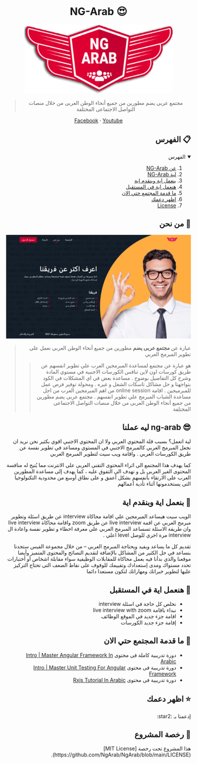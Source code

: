 &rlm;

 <!-- Header -->

# <h1 align="center"> NG-Arab :heart_eyes: </h1>

<div align="center">

[![NG-Arab-Logo][ng-logo]](https://ng-arab.tech)

</div>

<div align="center">

> مجتمع عربى يضم مطورين من جميع أنحاء الوطن العربى من خلال منصات التواصل الاجتماعى المختلفة

</div>

<p align="center">
<a href="https://web.facebook.com/groups/angular.army">Facebook</a>
 · 
<a href="https://www.youtube.com/c/AngularArmy">Youtube</a>
</p>


<!-- Table of Content -->

## <h2 align="right"> الفهرس :clipboard: </h2>

<details open="open" dir='rtl'>
  <summary>الفهرس</summary>
  <ol>
    <li><a href="#Who-We-Are">عن NG-Arab</a></li>
    <li><a href="#Why-Ng-Arab">لية NG-Arab</a></li>
    <li><a href="#NG-Provide">بنعمل اية وبنقدم اية</a></li>
    <li><a href="#NG-Roadmap">هنعمل اية في المستقبل</a></li>
    <li><a href="#NG-Courses">ما قدمة المجتمع حتي الان</a></li>
    <li><a href="#Show-Your-Support">اظهر دعمك</a></li>
    <li><a href="#NG-license">License</a></li>
  </ol>
</details>

<!-- ABOUT -->

## <h2 align="right" id="Who-We-Are"> من نحن :wave: </h2>

[![NG-Arab-Team][ng-about]](https://ng-arab.tech)

<div align="right" dir="rtl">
 
> عبارة عن **مجتمع عربى يضم** مطورين من جميع أنحاء الوطن العربى نعمل على تطوير المبرمج العربي  
>> هو عبارة عن مجتمع لمساعدة المبرمجين العرب علي تطوير انفسهم عن طريق كورسات اون لاين تنافس الكورسات الاجنبية في مستوي المادة وشرح كل التفاصيل بوضوح . مساعدة بعض في اي المشكلات في الكود بتواجهنا و حل مشاكل تاسكات الشغل و غيره . ومحولة توفير فرص عمل للمبرميجين . اقامة online session  من اهم المبرمجين العرب من اجل مساعدة الشباب المبرمج علي تطوير انفسهم .
مجتمع عربى يضم مطورين من جميع أنحاء الوطن العربى من خلال منصات التواصل الاجتماعى المختلفة
</div>

<!-- Why NG-Arab -->

## <h2 align="right" id="Why-Ng-Arab"> ليه عملنا ng-arab :sunglasses: </h2>

<p align="right" dir="rtl">
لية اتعمل؟ بسبب قلة المحتوي العربي ولا ان المحتوي الاجنبي اقوي بكثير نحن نريد ان نجعل المبرمج العربي كالمبرمج الاجنبي في المستوي ومساعد في تطوير نفسة عن طريق الكورسات العربي .
 واقامة ويب سيت لتطوير المبرمج العربي 
</p>

<p align="right" dir="rtl">
كما يهدف هذا المجتمع الى اثراء المحتوى التقنى العربى على الانترنت مما يُتيح له منافسة المحتوى الغير العربى بل و نهدف الى التفوق عليه ،
 كما يهدف إلى مساعدة المطورين العرب على الارتقاء بأنفسهم بشكل أعمق و على نطاق أوسع من محدودية   التكنولوجيا التى يستخدمونها أثناء تأدية أعمالهم    
</p>

<!-- Feature -->

## <h2 align="right" id="NG-Provide"> بنعمل اية وبنقدم اية :handshake: </h2>

<p align="right" dir="rtl">
الويب سيت هيساعد المبرمجين علي اقامة محاكاة interview عن طريق اسئلة وتطوير مبرمج العربي عن اقمة live interview عن طريق zoom  واقامة محاكاة live interview وان طريقة الاسئلة تسساعد المبرمج العربي علي  معرفة اخطاء و تطوير نفسة واعادة ال interview مرة اخري للوصل level  اعلي . 
</p>

<p align="right" dir="rtl">
تقديم كل ما يساعد ويفيد ويحتاجة المبرمج العربي – من خلال مجموعة الفيس ستجدنا بنساعد في حل الكثير من المشاكل بالإضافة لتقديم النصائح والمحتوى المتميز وأيضا موقعنا والذي بدأنا فيه بعمل محاكاة للمقابلات الوظيفية سواء مقابلة اشخاص أو أختبارات تحدد مستواك ومدى إستعدادك وتقييمك للوقوف على نقاط الضعف التى تحتاج التركيز عليها لتطوير خبراتك ومهاراتك لتكون مستعدا دائما 
</p>

<!-- Roadmap -->

## <h2 align="right" id="NG-Roadmap"> هنعمل اية في المستقبل :eyes: </h2>

<ul align="right"  dir='rtl'>
<li> نخلص كل حاجة في اسئلة interview </li> 
<li> نبداء باقامة live interview with zoom  </li> 
<li> اقامة جزء جديد في الموقع الوظائف </li> 
<li> إقامة جزء جديد الكورسات </li> 
</ul>


<!-- Courses -->

## <h2 align="right" id="NG-Courses"> ما قدمة المجتمع حتي الان :muscle: </h2>

<div align="right"  dir='rtl'>

- دورة تدريبية كاملة فى محتوى [Intro | Master Angular Framework In Arabic](https://www.youtube.com/watch?v=zWRt03h9Ju8&list=PL1ano0qwNuBwA90YwA-5d8g2wbOYHkl5h)
- دورة تدريبية فى محتوى [Intro | Master Unit Testing For Angular Framework](https://www.youtube.com/watch?v=HBaid2cPT98&list=PL1ano0qwNuBxyiYXCmO_OjaPwc-GV-L9O&index=2)
- دورة تدريبية فى محتوى [Rxjs Tutorial In Arabic](https://www.youtube.com/watch?v=nG0EZY2dmaY&list=PL1ano0qwNuByzrFGCTutAuvJOS2dA6v5f)

</div>

<!-- Support -->

## <h2 align="right" id="Show-Your-Support"> اظهر دعمك :star: </h2>

<p align="right" dir="rtl">
 إدعمنا بـ  :star2:
</p>

<!-- License -->

## <h2 align="right" id="NG-license"> رخصة المشروع :memo: </h2>

<p align="right" dir="rtl">هذا المشروع تحت رخصة [MIT License](https://github.com/NgArab/NgArab/blob/main/LICENSE).</p>

<!-- MARKDOWN LINKS & IMAGES -->

[ng-logo]: .github/images/ngArab-logo.png
[ng-about]: .github/images/about-ngArab.png
